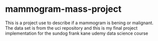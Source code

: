 # mammogram-mass-project
This is a project use to describe if a mammogram is bening or malignant. The data set is from the uci repository and this is my final project implementation for the sundog frank kane udemy data science course
